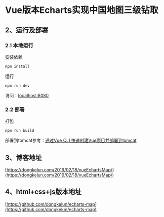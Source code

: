 # Vue版本Echarts实现中国地图三级钻取


## 2、运行及部署

### 2.1 本地运行
安装依赖

```
npm install
```
运行
```
npm run dev
```
访问：[localhost:8080](localhost:8080)
### 2.2 部署
打包
```
npm run build
```
部署到tomcat参考：[通过Vue CLI 快速创建Vue项目并部署到tomcat](https://dongkelun.com/2018/11/19/vueCliCreateProject/)


## 3、博客地址
[https://dongkelun.com/2019/02/18/vueEchartsMap/](https://dongkelun.com/2019/02/18/vueEchartsMap/)

## 4、html+css+js版本地址
[https://github.com/dongkelun/echarts-map](https://github.com/dongkelun/echarts-map)


